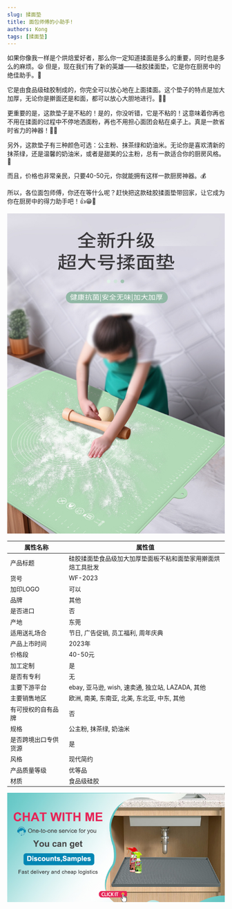 ```yaml
---
slug: 揉面垫
title: 面包师傅的小助手!
authors: Kong
tags: [揉面垫]
---
```


如果你像我一样是个烘焙爱好者，那么你一定知道揉面是多么的重要，同时也是多么的麻烦。😫 但是，现在我们有了新的英雄——硅胶揉面垫，它是你在厨房中的绝佳助手。👏

它是由食品级硅胶制成的，你完全可以放心地在上面揉面。这个垫子的特点是加大加厚，无论你是擀面还是和面，都可以放心大胆地进行。🥖🍕

更重要的是，这款垫子是不粘的！是的，你没听错，它是不粘的！这意味着你再也不用在揉面的过程中不停地洒面粉，再也不用担心面团会粘在桌子上。真是一款省时省力的神器！🎉🎉

另外，这款垫子有三种颜色可选：公主粉、抹茶绿和奶油米。无论你是喜欢清新的抹茶绿，还是温馨的奶油米，或者是甜美的公主粉，总有一款适合你的厨房风格。🌈

而且，价格也非常亲民，只要40-50元，你就能拥有这样一款厨房神器。💰

所以，各位面包师傅，你还在等什么呢？赶快把这款硅胶揉面垫带回家，让它成为你在厨房中的得力助手吧！👍😁🍞

![揉面垫](1.jpg)

| 属性名称         | 属性值                                     |
| -------------- | ---------------------------------------- |
| 产品标题         | 硅胶揉面垫食品级加大加厚垫面板不粘和面垫家用擀面烘焙工具批发   |
| 货号            | WF-2023                                 |
| 加印LOGO        | 可以                                     |
| 品牌            | 其他                                     |
| 是否进口         | 否                                       |
| 产地            | 东莞                                     |
| 适用送礼场合      | 节日, 广告促销, 员工福利, 周年庆典                 |
| 产品上市时间      | 2023年                                   |
| 价格段           | 40-50元                                  |
| 加工定制         | 是                                       |
| 是否有专利        | 无                                       |
| 主要下游平台      | ebay, 亚马逊, wish, 速卖通, 独立站, LAZADA, 其他    |
| 主要销售地区      | 欧洲, 南美, 东南亚, 北美, 东北亚, 中东, 其他        |
| 有可授权的自有品牌  | 否                                       |
| 规格            | 公主粉, 抹茶绿, 奶油米                           |
| 是否跨境出口专供货源 | 是                                       |
| 风格            | 现代简约                                   |
| 产品质量等级      | 优等品                                    |
| 材质            | 食品级硅胶                                 |

[![联系我们](../../static/img/chat.jpg "联系我们，发送询盘")](mailto:zhuhao@silicocobaby.com)